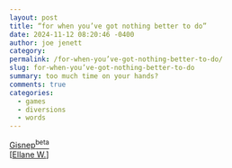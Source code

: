 ```yaml
---
layout: post
title: “for when you’ve got nothing better to do”
date: 2024-11-12 08:20:46 -0400
author: joe jenett
category: 
permalink: /for-when-you’ve-got-nothing-better-to-do/
slug: for-when-you’ve-got-nothing-better-to-do
summary: too much time on your hands?
comments: true
categories:
  - games
  - diversions
  - words
---
```

<a title="Gisnep | Daily Quote Puzzle" href="https://gisnep.com/">Gisnep<sup>beta</sup></a><br>[<a title="source" href="https://ellanew.com/2024-10-10-word-puzzles-not-wordle">Ellane W.</a>]

<a style="display:none;" href="https://brid.gy/publish/mastodon"><small>(cross-posted to mastodon)</small></a>